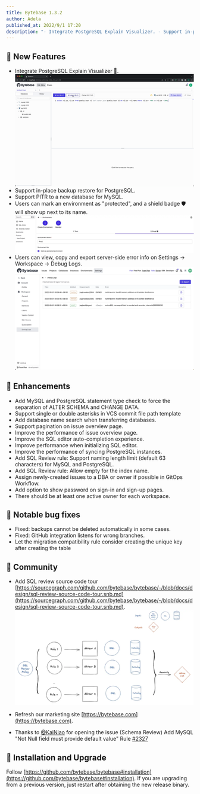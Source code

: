 ```yaml
---
title: Bytebase 1.3.2
author: Adela
published_at: 2022/9/1 17:20
description: "- Integrate PostgreSQL Explain Visualizer. - Support in-place backup restore for PostgreSQL. - Support PITR to a new database for MySQL. - Users can mark an environment as protected, and a shield badge will show up next to its name."
---
```


## 🚀 New Features

- Integrate PostgreSQL Explain Visualizer 👀.
![pg-explain-visualizer](/static/changelog/1.3.2/pg-explain-visualizer.gif)
- Support in-place backup restore for PostgreSQL.
- Support PITR to a new database for MySQL.
- Users can mark an environment as "protected", and a shield badge 🛡️ will show up next to its name.
![environment-protected](/static/changelog/1.3.2/environment-protected.webp)
- Users can view, copy and export server-side error info on Settings -> Workspace -> Debug Logs.
![debug-log](/static/changelog/1.3.2/debug-log.webp)

## 🎄 Enhancements

- Add MySQL and PostgreSQL statement type check to force the separation of ALTER SCHEMA and CHANGE DATA.
- Support single or double asterisks in VCS commit file path template
- Add database name search when transferring databases. 
- Support pagination on issue overview page.
- Improve the performance of issue overview page.
- Improve the SQL editor auto-completion experience.
- Improve performance when initializing SQL editor.
- Improve the performance of syncing PostgreSQL instances.
- Add SQL Review rule: Support naming length limit (default 63 characters) for MySQL and PostgreSQL.
- Add SQL Review rule: Allow empty for the index name.
- Assign newly-created issues to a DBA or owner if possible in GitOps Workflow.
- Add option to show password on sign-in and sign-up pages. 
- There should be at least one active owner for each workspace. 

## 🐞 Notable bug fixes

- Fixed: backups cannot be deleted automatically in some cases.
- Fixed: GitHub integration listens for wrong branches.
- Let the migration compatibility rule consider creating the unique key after creating the table
 
## 🎠 Community

- Add SQL review source code tour [https://sourcegraph.com/github.com/bytebase/bytebase/-/blob/docs/design/sql-review-source-code-tour.snb.md](https://sourcegraph.com/github.com/bytebase/bytebase/-/blob/docs/design/sql-review-source-code-tour.snb.md).
![sql-review-tour](/static/changelog/1.3.2/sql-review-tour.webp)
  
- Refresh our marketing site [https://bytebase.com](https://bytebase.com).
- Thanks to [@KaiNiao](https://github.com/KaiNiao) for opening the issue (Schema Review) Add MySQL "Not Null field must provide default value" Rule [#2327](https://github.com/bytebase/bytebase/issues/2327)

## 📕 Installation and Upgrade

Follow [https://github.com/bytebase/bytebase#installation](https://github.com/bytebase/bytebase#installation). If you are upgrading from a previous version, just restart after obtaining the new release binary.
